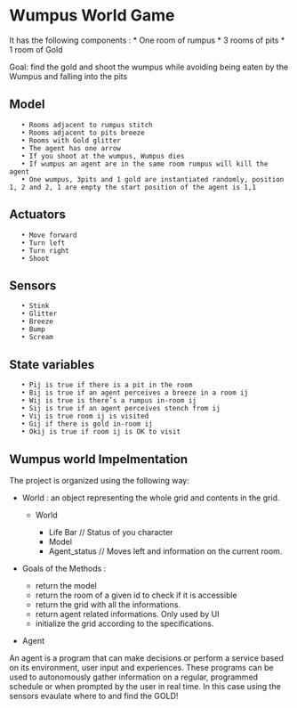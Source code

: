 # Wumpus World Game

It has the following components :
              *  One room of rumpus
              *  3 rooms of pits
              *  1 room of Gold

Goal: find the gold and shoot the wumpus while avoiding being eaten by the Wumpus and falling into the pits

## Model

       • Rooms adjacent to rumpus stitch
       • Rooms adjacent to pits breeze
       • Rooms with Gold glitter
       • The agent has one arrow
       • If you shoot at the wumpus, Wumpus dies
       • If wumpus an agent are in the same room rumpus will kill the agent
       • One wumpus, 3pits and 1 gold are instantiated randomly, position 1, 2 and 2, 1 are empty the start position of the agent is 1,1

## Actuators

       • Move forward
       • Turn left
       • Turn right
       • Shoot

## Sensors
       • Stink
       • Glitter
       • Breeze
       • Bump
       • Scream

## State variables

       • Pij is true if there is a pit in the room
       • Bij is true if an agent perceives a breeze in a room ij
       • Wij is true is there’s a rumpus in-room ij
       • Sij is true if an agent perceives stench from ij
       • Vij is true room ij is visited
       • Gij if there is gold in-room ij
       • Okij is true if room ij is OK to visit


## Wumpus world Impelmentation

The project is organized using the following way:

* World : an object representing the whole grid and contents in the grid.

  * World 

     * Life Bar // Status of you character
     * Model
     * Agent_status // Moves left and information on the current room.

 * Goals of the Methods :

     * return the model 
     * return the room of a given id to check if it is accessible
     * return the grid with all the informations. 
     * return agent related informations. Only used by UI
     * initialize the grid according to the specifications.

* Agent 
 
An agent is a program that can make decisions or perform a service based on its environment, user input and experiences. These programs can be used to autonomously gather information on a regular, programmed schedule or when prompted by the user in real time. In this case using the sensors evaulate where to and find the GOLD!

